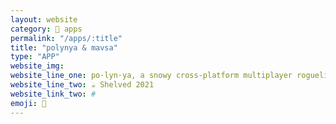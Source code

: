 ```yaml
---
layout: website
category: 🏬 apps
permalink: "/apps/:title"
title: "polynya & mavsa"
type: "APP"
website_img:
website_line_one: po·lyn·ya, a snowy cross-platform multiplayer roguelite city trial kart racing game. mava, a game where most of us try to prepare for the winter festival (and survive).
website_line_two: ☕️ Shelved 2021
website_link_two: #
emoji: 🎄
---
```

